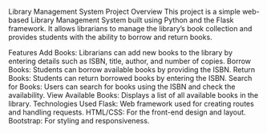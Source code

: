 Library Management System
Project Overview
This project is a simple web-based Library Management System built using Python and the Flask framework. It allows librarians to manage the library’s book collection and provides students with the ability to borrow and return books.

Features
Add Books: Librarians can add new books to the library by entering details such as ISBN, title, author, and number of copies.
Borrow Books: Students can borrow available books by providing the ISBN.
Return Books: Students can return borrowed books by entering the ISBN.
Search for Books: Users can search for books using the ISBN and check the availability.
View Available Books: Displays a list of all available books in the library.
Technologies Used
Flask: Web framework used for creating routes and handling requests.
HTML/CSS: For the front-end design and layout.
Bootstrap: For styling and responsiveness.
